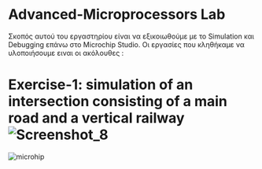 # Advanced-Microprocessors Lab
Σκοπός αυτού του εργαστηρίου είναι να εξικοιωθούμε με το Simulation και Debugging επάνω στο Microchip Studio. Οι εργασίες που κληθήκαμε να υλοποιήσουμε ειναι οι ακόλουθες :  
# Exercise-1: simulation of an intersection consisting of a main road and a vertical railway ![Screenshot_8](https://github.com/user-attachments/assets/56af7783-9562-48a1-8980-c772936ed820)


![microhip](https://github.com/user-attachments/assets/bd910535-af44-4eda-81cf-931e54adf88a)
